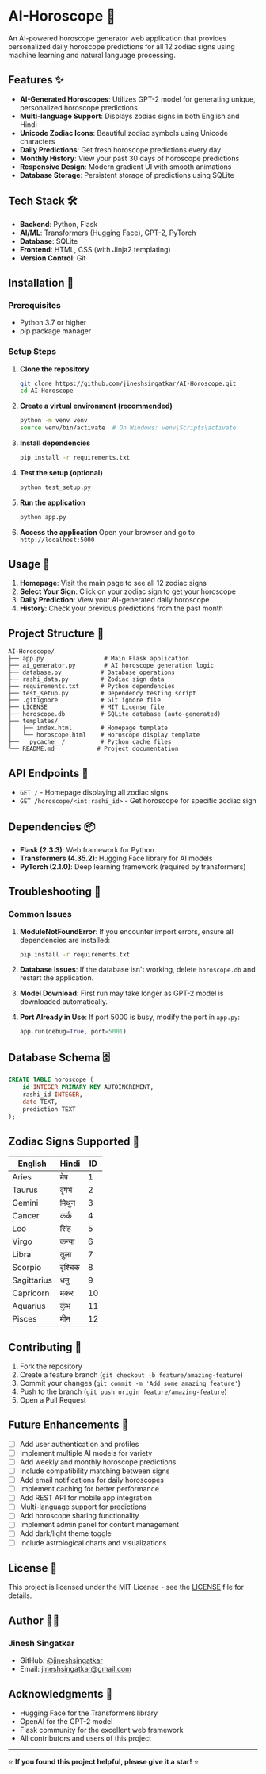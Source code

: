 # AI-Horoscope 🔮

An AI-powered horoscope generator web application that provides personalized daily horoscope predictions for all 12 zodiac signs using machine learning and natural language processing.

## Features ✨

- **AI-Generated Horoscopes**: Utilizes GPT-2 model for generating unique, personalized horoscope predictions
- **Multi-language Support**: Displays zodiac signs in both English and Hindi
- **Unicode Zodiac Icons**: Beautiful zodiac symbols using Unicode characters
- **Daily Predictions**: Get fresh horoscope predictions every day
- **Monthly History**: View your past 30 days of horoscope predictions
- **Responsive Design**: Modern gradient UI with smooth animations
- **Database Storage**: Persistent storage of predictions using SQLite

## Tech Stack 🛠️

- **Backend**: Python, Flask
- **AI/ML**: Transformers (Hugging Face), GPT-2, PyTorch
- **Database**: SQLite
- **Frontend**: HTML, CSS (with Jinja2 templating)
- **Version Control**: Git

## Installation 🚀

### Prerequisites
- Python 3.7 or higher
- pip package manager

### Setup Steps

1. **Clone the repository**
   ```bash
   git clone https://github.com/jineshsingatkar/AI-Horoscope.git
   cd AI-Horoscope
   ```

2. **Create a virtual environment (recommended)**
   ```bash
   python -m venv venv
   source venv/bin/activate  # On Windows: venv\Scripts\activate
   ```

3. **Install dependencies**
   ```bash
   pip install -r requirements.txt
   ```

4. **Test the setup (optional)**
   ```bash
   python test_setup.py
   ```

5. **Run the application**
   ```bash
   python app.py
   ```

6. **Access the application**
   Open your browser and go to `http://localhost:5000`

## Usage 📖

1. **Homepage**: Visit the main page to see all 12 zodiac signs
2. **Select Your Sign**: Click on your zodiac sign to get your horoscope
3. **Daily Prediction**: View your AI-generated daily horoscope
4. **History**: Check your previous predictions from the past month

## Project Structure 📁

```
AI-Horoscope/
├── app.py                 # Main Flask application
├── ai_generator.py        # AI horoscope generation logic
├── database.py           # Database operations
├── rashi_data.py         # Zodiac sign data
├── requirements.txt      # Python dependencies
├── test_setup.py         # Dependency testing script
├── .gitignore            # Git ignore file
├── LICENSE               # MIT License file
├── horoscope.db          # SQLite database (auto-generated)
├── templates/
│   ├── index.html        # Homepage template
│   └── horoscope.html    # Horoscope display template
├── __pycache__/          # Python cache files
└── README.md            # Project documentation
```

## API Endpoints 🔌

- `GET /` - Homepage displaying all zodiac signs
- `GET /horoscope/<int:rashi_id>` - Get horoscope for specific zodiac sign

## Dependencies 📦

- **Flask (2.3.3)**: Web framework for Python
- **Transformers (4.35.2)**: Hugging Face library for AI models
- **PyTorch (2.1.0)**: Deep learning framework (required by transformers)

## Troubleshooting 🔧

### Common Issues

1. **ModuleNotFoundError**: If you encounter import errors, ensure all dependencies are installed:
   ```bash
   pip install -r requirements.txt
   ```

2. **Database Issues**: If the database isn't working, delete `horoscope.db` and restart the application.

3. **Model Download**: First run may take longer as GPT-2 model is downloaded automatically.

4. **Port Already in Use**: If port 5000 is busy, modify the port in `app.py`:
   ```python
   app.run(debug=True, port=5001)
   ```

## Database Schema 🗄️

```sql
CREATE TABLE horoscope (
    id INTEGER PRIMARY KEY AUTOINCREMENT,
    rashi_id INTEGER,
    date TEXT,
    prediction TEXT
);
```

## Zodiac Signs Supported 🌟

| English | Hindi | ID |
|---------|-------|-----|
| Aries | मेष | 1 |
| Taurus | वृषभ | 2 |
| Gemini | मिथुन | 3 |
| Cancer | कर्क | 4 |
| Leo | सिंह | 5 |
| Virgo | कन्या | 6 |
| Libra | तुला | 7 |
| Scorpio | वृश्चिक | 8 |
| Sagittarius | धनु | 9 |
| Capricorn | मकर | 10 |
| Aquarius | कुंभ | 11 |
| Pisces | मीन | 12 |

## Contributing 🤝

1. Fork the repository
2. Create a feature branch (`git checkout -b feature/amazing-feature`)
3. Commit your changes (`git commit -m 'Add some amazing feature'`)
4. Push to the branch (`git push origin feature/amazing-feature`)
5. Open a Pull Request

## Future Enhancements 🚀

- [ ] Add user authentication and profiles
- [ ] Implement multiple AI models for variety
- [ ] Add weekly and monthly horoscope predictions
- [ ] Include compatibility matching between signs
- [ ] Add email notifications for daily horoscopes
- [ ] Implement caching for better performance
- [ ] Add REST API for mobile app integration
- [ ] Multi-language support for predictions
- [ ] Add horoscope sharing functionality
- [ ] Implement admin panel for content management
- [ ] Add dark/light theme toggle
- [ ] Include astrological charts and visualizations

## License 📄

This project is licensed under the MIT License - see the [LICENSE](LICENSE) file for details.

## Author 👨‍💻

### Jinesh Singatkar

- GitHub: [@jineshsingatkar](https://github.com/jineshsingatkar)
- Email: [jineshsingatkar@gmail.com](mailto:jineshsingatkar@gmail.com)

## Acknowledgments 🙏

- Hugging Face for the Transformers library
- OpenAI for the GPT-2 model
- Flask community for the excellent web framework
- All contributors and users of this project

---

⭐ **If you found this project helpful, please give it a star!** ⭐

